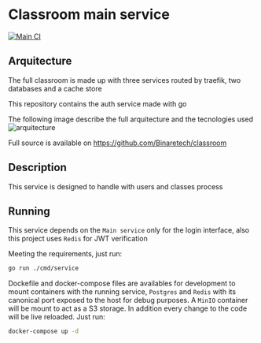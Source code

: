 # Classroom main service

[![Main CI](https://github.com/Binaretech/classroom-main/actions/workflows/go.yml/badge.svg)](https://github.com/Binaretech/classroom-main/actions/workflows/go.yml)

## Arquitecture

The full classroom is made up with three services routed by traefik, two databases and a cache store

This repository contains the auth service made with go

The following image describe the full arquitecture and the tecnologies used
![arquitecture](https://github.com/Binaretech/classroom/blob/main/img/classroom-diagram.png?raw=true)

Full source is available on https://github.com/Binaretech/classroom

## Description

This service is designed to handle with users and classes process 

## Running

This service depends on the `Main service` only for the login interface, also this project uses `Redis` for JWT verification

Meeting the requirements, just run:
```bash
go run ./cmd/service
```

Dockefile and docker-compose files are availables for development to mount containers with the running service, `Postgres` and `Redis` with its canonical port exposed to the host for debug purposes. A `MinIO` container will be mount to act as a S3 storage. In addition every change to the code will be live reloaded. Just run:

```bash
docker-compose up -d
```